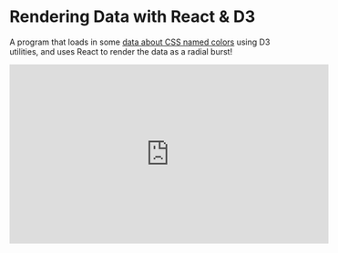 # Rendering Data with React & D3

A program that loads in some [data about CSS named colors](https://gist.github.com/curran/b236990081a24761f7000567094914e0) using D3 utilities, and uses React to render the data as a radial burst!

<iframe width="560" height="315" src="https://www.youtube.com/embed/KHmaEse5WSI" frameborder="0" allow="accelerometer; autoplay; encrypted-media; gyroscope; picture-in-picture" allowfullscreen></iframe>

